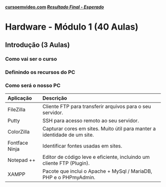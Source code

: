 #### [cursoemvideo.com](https://www.cursoemvideo.com/course/) _[Resultado Final - Esperado](https://www.cursoemvideo.com/cursowp/manual/)_

# Hardware - Módulo 1 (40 Aulas)

## Introdução (3 Aulas)

### Como vai ser o curso

### Definindo os recursos do PC

### Como será o nosso PC

| Aplicação      | Descrição                                                                |
| :------------- | :----------------------------------------------------------------------- |
| FileZilla      | Cliente FTP para transferir arquivos para o seu servidor.                |
| Putty          | SSH para acesso remoto ao seu servidor.                                  |
| ColorZilla     | Capturar cores em sites. Muito útil para manter a identidade de um site. |
| Fontface Ninja | Identificar fontes usadas em sites.                                      |
| Notepad ++     | Editor de código leve e eficiente, incluindo um cliente FTP (Plugin).    |
| XAMPP          | Pacote que inclui o Apache + MySql / MariaDB, PHP e o PHPmyAdmin.        |
